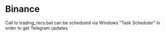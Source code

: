 # Binance
Call to trading_recs.bat can be scheduled via Windows "Task Scheduler" in order to get Telegram updates.

